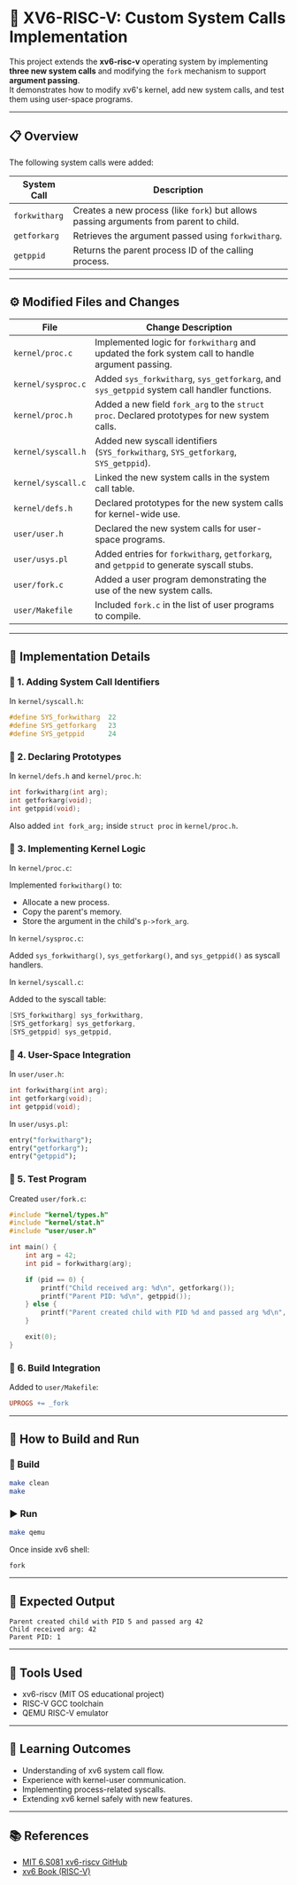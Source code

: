 # 🧠 XV6-RISC-V: Custom System Calls Implementation

This project extends the **xv6-risc-v** operating system by implementing **three new system calls** and modifying the `fork` mechanism to support **argument passing**.  
It demonstrates how to modify xv6's kernel, add new system calls, and test them using user-space programs.

---

## 📋 Overview

The following system calls were added:

| System Call     | Description |
|------------------|-------------|
| `forkwitharg`     | Creates a new process (like `fork`) but allows passing arguments from parent to child. |
| `getforkarg`      | Retrieves the argument passed using `forkwitharg`. |
| `getppid`         | Returns the parent process ID of the calling process. |

---

## ⚙️ Modified Files and Changes

| **File** | **Change Description** |
|----------|--------------------------|
| `kernel/proc.c` | Implemented logic for `forkwitharg` and updated the fork system call to handle argument passing. |
| `kernel/sysproc.c` | Added `sys_forkwitharg`, `sys_getforkarg`, and `sys_getppid` system call handler functions. |
| `kernel/proc.h` | Added a new field `fork_arg` to the `struct proc`. Declared prototypes for new system calls. |
| `kernel/syscall.h` | Added new syscall identifiers (`SYS_forkwitharg`, `SYS_getforkarg`, `SYS_getppid`). |
| `kernel/syscall.c` | Linked the new system calls in the system call table. |
| `kernel/defs.h` | Declared prototypes for the new system calls for kernel-wide use. |
| `user/user.h` | Declared the new system calls for user-space programs. |
| `user/usys.pl` | Added entries for `forkwitharg`, `getforkarg`, and `getppid` to generate syscall stubs. |
| `user/fork.c` | Added a user program demonstrating the use of the new system calls. |
| `user/Makefile` | Included `fork.c` in the list of user programs to compile. |

---

## 🧠 Implementation Details

### 🧩 1. Adding System Call Identifiers
In `kernel/syscall.h`:
```c
#define SYS_forkwitharg  22
#define SYS_getforkarg   23
#define SYS_getppid      24
```

### 🧩 2. Declaring Prototypes

In `kernel/defs.h` and `kernel/proc.h`:

```c
int forkwitharg(int arg);
int getforkarg(void);
int getppid(void);
```

Also added `int fork_arg;` inside `struct proc` in `kernel/proc.h`.

### 🧩 3. Implementing Kernel Logic

In `kernel/proc.c`:

Implemented `forkwitharg()` to:
- Allocate a new process.
- Copy the parent's memory.
- Store the argument in the child's `p->fork_arg`.

In `kernel/sysproc.c`:

Added `sys_forkwitharg()`, `sys_getforkarg()`, and `sys_getppid()` as syscall handlers.

In `kernel/syscall.c`:

Added to the syscall table:

```c
[SYS_forkwitharg] sys_forkwitharg,
[SYS_getforkarg] sys_getforkarg,
[SYS_getppid] sys_getppid,
```

### 🧩 4. User-Space Integration

In `user/user.h`:

```c
int forkwitharg(int arg);
int getforkarg(void);
int getppid(void);
```

In `user/usys.pl`:

```perl
entry("forkwitharg");
entry("getforkarg");
entry("getppid");
```

### 🧩 5. Test Program

Created `user/fork.c`:

```c
#include "kernel/types.h"
#include "kernel/stat.h"
#include "user/user.h"

int main() {
    int arg = 42;
    int pid = forkwitharg(arg);

    if (pid == 0) {
        printf("Child received arg: %d\n", getforkarg());
        printf("Parent PID: %d\n", getppid());
    } else {
        printf("Parent created child with PID %d and passed arg %d\n", pid, arg);
    }

    exit(0);
}
```

### 🧩 6. Build Integration

Added to `user/Makefile`:

```makefile
UPROGS += _fork
```

---

## 🧪 How to Build and Run

### 🔧 Build
```bash
make clean
make
```

### ▶️ Run
```bash
make qemu
```

Once inside xv6 shell:

```bash
fork
```

---

## 🧾 Expected Output

```
Parent created child with PID 5 and passed arg 42
Child received arg: 42
Parent PID: 1
```

---

## 🧰 Tools Used

- xv6-riscv (MIT OS educational project)
- RISC-V GCC toolchain
- QEMU RISC-V emulator

---

## 🧠 Learning Outcomes

- Understanding of xv6 system call flow.
- Experience with kernel-user communication.
- Implementing process-related syscalls.
- Extending xv6 kernel safely with new features.

---

## 📚 References

- [MIT 6.S081 xv6-riscv GitHub](https://github.com/mit-pdos/xv6-riscv)
- [xv6 Book (RISC-V)](https://pdos.csail.mit.edu/6.828/2023/xv6/book-riscv-rev3.pdf)
